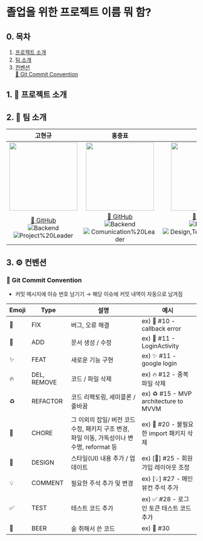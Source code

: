 # 졸업을 위한 프로젝트 이름 뭐 함?

## 0. 목차

1. [프로젝트 소개](#1-📖-프로젝트-소개)
2. [팀 소개](#2-👥-팀-소개)
3. [컨벤션](#3-⚙️-컨벤션)<br />
[🔴 Git Commit Convention](#🔴-git-commit-convention)<br>


## 1. 📖 프로젝트 소개

## 2. 👥 팀 소개


|                                                                                    **고현규**                                                                                    |                                                                                                  **홍충표**                                                                                                  |                                                                                                                                         **정현지**                                                                                            |                                                                                                                                         **이승환**                                                                                            |
| :------------------------------------------------------------------------------------------------------------------------------------------------------------------------------: | :----------------------------------------------------------------------------------------------------------------------------------------------------------------------------------------------------------: | :----------------------------------------------------------------------------------------------------------------------------------------------------------------------------------------------: | :----------------------------------------------------------------------------------------------------------------------------------------------------------------------------------------------------------: |
|                         <img src="https://avatars.githubusercontent.com/u/100178817?v=4" height=180 >                         |                                       <img src="https://avatars.githubusercontent.com/u/118845947?v=4" height=180 >                                       |                                 <img src="https://avatars.githubusercontent.com/u/93240906?v=4" height=180 >                                 |                                 <img src="https://avatars.githubusercontent.com/u/149661511?v=4" height=180 >                                 |
| [🔗 GitHub](https://github.com/Hamtoto)<br/> ![Backend](https://img.shields.io/badge/-Backend-skyblue) <br/> ![Project%20Leader](https://img.shields.io/badge/-Project%20leader-red) | [🔗 GitHub](https://github.com/AoiTuNa)<br/> ![Backend](https://img.shields.io/badge/-Backend-skyblue) <br/> ![Comunication%20Leader](https://img.shields.io/badge/-%20Comunication%20leader-yellow) | [🔗 GitHub](https://github.com/aicul313)<br/> ![Frontend](https://img.shields.io/badge/-Frontend-pink) <br/> ![Design,Technique%20Leader](https://img.shields.io/badge/-Design,Technique%20Leader-green) | [🔗 GitHub](https://github.com/dltdmghks)<br/> ![Frontend](https://img.shields.io/badge/-Frontend-pink) <br/> ![PM,Technique%20Leader](https://img.shields.io/badge/-PM,Technique%20Leader-blue) |


## 3. ⚙️ 컨벤션

### 🔴 Git Commit Convention

- 커밋 메시지에 이슈 번호 남기기 → 해당 이슈에 커밋 내역이 자동으로 남겨짐

| Emoji | Type        | 설명                                                                                        | 예시                                           |
| ----- | ----------- | ------------------------------------------------------------------------------------------- | ---------------------------------------------- |
| 🐛    | FIX         | 버그, 오류 해결                                                                             | ex) 🐛 #10 - callback error                    |
| 📝    | ADD         | 문서 생성 / 수정                                                                            | ex) 📝 #11 - LoginActivity                     |
| ✨    | FEAT        | 새로운 기능 구현                                                                            | ex) ✨ #11 - google login                      |
| 🔥    | DEL, REMOVE | 코드 / 파일 삭제                                                                            | ex) 🔥 #12 - 중복 파일 삭제                    |
| ♻️    | REFACTOR    | 코드 리팩토링, 세미콜론 / 줄바꿈                                                          | ex) ♻️ #15 - MVP architecture to MVVM          |
| 🚚    | CHORE       | 그 이외의 잡일/ 버전 코드 수정, 패키지 구조 변경, 파일 이동, 가독성이나 변수명, reformat 등 | ex) 🚚 #20 - 불필요한 import 패키지 삭제 |
| 💄    | DESIGN      | 스타일(UI) 내용 추가 / 업데이트                                                   | ex) [💄] #25 - 회원가입 레이아웃 조정          |
| 💡    | COMMENT     | 필요한 주석 추가 및 변경                                                                    | ex) [💡] #27 - 메인 뷰컨 주석 추가             |
| ✅    | TEST        | 테스트 코드 추가                                                                            | ex) ✅ #28 - 로그인 토큰 테스트 코드 추가      |
| 🍻    | BEER        | 술 취해서 쓴 코드                                                                           | ex) 🍻 #30                                     |